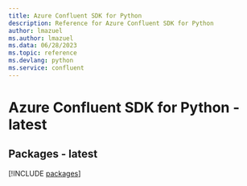 ```yaml
---
title: Azure Confluent SDK for Python
description: Reference for Azure Confluent SDK for Python
author: lmazuel
ms.author: lmazuel
ms.data: 06/28/2023
ms.topic: reference
ms.devlang: python
ms.service: confluent
---
```

# Azure Confluent SDK for Python - latest
## Packages - latest
[!INCLUDE [packages](confluent-index.md)]